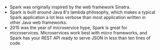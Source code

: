 * Spark was originally inspired by the web framework Sinatra. 
* Spark is built around Java 8's lambda philosophy, which makes a typical Spark application a lot less verbose than most application written in other Java web frameworks. 
* 2015 was the year of microservice hype, Spark is great for microservices. Microservices work best with micro frameworks, and Spark has your REST API ready to serve JSON in less than ten lines of code. 
